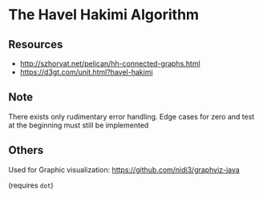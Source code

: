 # The Havel Hakimi Algorithm

## Resources
* http://szhorvat.net/pelican/hh-connected-graphs.html
* https://d3gt.com/unit.html?havel-hakimi

## Note
There exists only rudimentary error handling.
Edge cases for zero and test at the beginning must still be implemented

## Others
Used for Graphic visualization:
https://github.com/nidi3/graphviz-java

(requires `dot`)